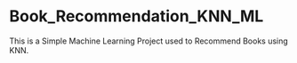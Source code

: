 # Book_Recommendation_KNN_ML
This is a Simple Machine Learning Project used to Recommend Books using KNN.
